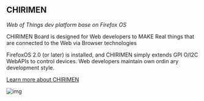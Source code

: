 ## CHIRIMEN

*Web of Things dev platform base on Firefox OS*

CHIRIMEN Board is designed for Web developers to MAKE Real things 
that are connected to the Web via Browser technologies

FirefoxOS 2.0 (or later) is installed, and CHIRIMEN simply extends GPI
O/I2C WebAPIs to control devices. Web developers maintain own ordin
ary development style.

[Learn more about CHIRIMEN](http://mozopenhard.mozillafactory.org/)


![img](/images/plat/chirimen.png)
